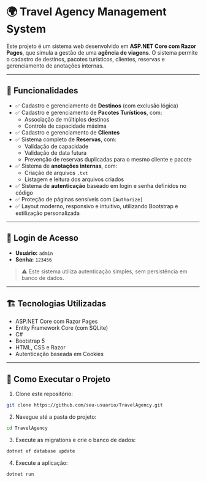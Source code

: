 # 🌍 Travel Agency Management System

Este projeto é um sistema web desenvolvido em **ASP.NET Core com Razor Pages**, que simula a gestão de uma **agência de viagens**. O sistema permite o cadastro de destinos, pacotes turísticos, clientes, reservas e gerenciamento de anotações internas.

---

## 🚀 Funcionalidades

- ✅ Cadastro e gerenciamento de **Destinos** (com exclusão lógica)
- ✅ Cadastro e gerenciamento de **Pacotes Turísticos**, com:
  - Associação de múltiplos destinos
  - Controle de capacidade máxima
- ✅ Cadastro e gerenciamento de **Clientes**
- ✅ Sistema completo de **Reservas**, com:
  - Validação de capacidade
  - Validação de data futura
  - Prevenção de reservas duplicadas para o mesmo cliente e pacote
- ✅ Sistema de **anotações internas**, com:
  - Criação de arquivos `.txt`
  - Listagem e leitura dos arquivos criados
- ✅ Sistema de **autenticação** baseado em login e senha definidos no código
- ✅ Proteção de páginas sensíveis com `[Authorize]`
- ✅ Layout moderno, responsivo e intuitivo, utilizando Bootstrap e estilização personalizada

---

## 🔐 Login de Acesso

- **Usuário:** `admin`  
- **Senha:** `123456`

> ⚠️ Este sistema utiliza autenticação simples, sem persistência em banco de dados.

---

## 🏗️ Tecnologias Utilizadas

- ASP.NET Core com Razor Pages
- Entity Framework Core (com SQLite)
- C#
- Bootstrap 5
- HTML, CSS e Razor
- Autenticação baseada em Cookies

---

## 🔧 Como Executar o Projeto

1. Clone este repositório:

```bash
git clone https://github.com/seu-usuario/TravelAgency.git
```

2. Navegue até a pasta do projeto:
```bash
cd TravelAgency
```

3. Execute as migrations e crie o banco de dados:
```bash
dotnet ef database update
```

4. Execute a aplicação:
```bash
dotnet run
```
